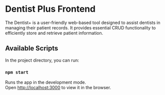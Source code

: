 # Dentist Plus Frontend

The Dentist+ is a user-friendly web-based tool designed to assist dentists in managing their patient records. It provides essential CRUD functionality to efficiently store and retrieve patient information. 

## Available Scripts

In the project directory, you can run:

### `npm start`

Runs the app in the development mode.\
Open [http://localhost:3000](http://localhost:3000) to view it in the browser.

